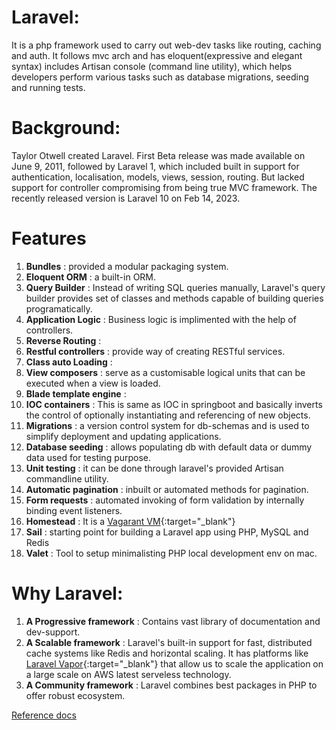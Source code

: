# Laravel:
It is a php framework used to carry out web-dev tasks like routing, caching and auth. It follows mvc arch and has eloquent(expressive and elegant syntax) includes Artisan console (command line utility), which helps developers perform various tasks such as database migrations, seeding and running tests.  

# Background: 
Taylor Otwell created Laravel. 
First Beta release was made available on June 9, 2011, followed by Laravel 1, which included built in support for authentication, localisation, models, views, session, routing. But lacked support for controller compromising from being true MVC framework. 
The recently released version is Laravel 10 on Feb 14, 2023.  

# Features
1. **Bundles** : provided a modular packaging system.
2. **Eloquent ORM** : a built-in ORM.
3. **Query Builder** : Instead of writing SQL queries manually, Laravel's query builder provides set of classes and methods capable of building queries programatically. 
4. **Application Logic** : Business logic is implimented with the help of controllers.
5. **Reverse Routing** : 
6. **Restful controllers** : provide way of creating RESTful services. 
7. **Class auto Loading** : 
8. **View composers** : serve as a customisable logical units that can be executed when a view is loaded.
9. **Blade template engine** : 
10. **IOC containers** : This is same as IOC in springboot and basically inverts the control of optionally instantiating and referencing of new objects. 
11. **Migrations** : a version control system for db-schemas and is used to simplify deployment and updating applications.
12. **Database seeding** : allows populating db with default data or dummy data used for testing purpose.
13. **Unit testing** :  it can be done through laravel's provided Artisan commandline utility.
14. **Automatic pagination** : inbuilt or automated methods for pagination. 
15. **Form requests** : automated invoking of form validation by internally binding event listeners.
16. **Homestead** : It is a [Vagarant VM](https://laravel.com/docs/10.x/homestead){:target="_blank"} 
17. **Sail** : starting point for building a Laravel app using PHP, MySQL and Redis 
18. **Valet** : Tool to setup minimalisting PHP local development env on mac. 

# Why Laravel:
1. **A Progressive framework** : Contains vast library of documentation and dev-support.
2. **A Scalable framework** : Laravel's built-in support for fast, distributed cache systems like Redis and horizontal scaling. It has platforms like [Laravel Vapor](https://docs.vapor.build/introduction.html){:target="_blank"} that allow us to scale the application on a large scale on AWS latest serveless technology.
3. **A Community framework** : Laravel combines best packages in PHP to offer robust ecosystem. 

[Reference docs](https://laravel.com/docs/10.x)

